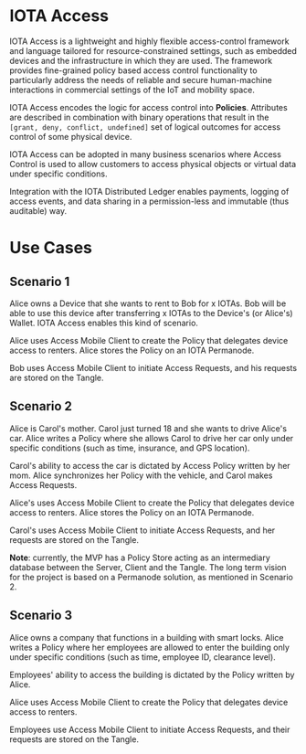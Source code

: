 # IOTA Access

IOTA Access is a lightweight and highly flexible access-control framework and language tailored for resource-constrained settings, such as embedded devices and the infrastructure in which they are used. The framework provides fine-grained policy based access control functionality to particularly address the needs of reliable and secure human-machine interactions in commercial settings of the IoT and mobility space.

IOTA Access encodes the logic for access control into **Policies**. Attributes are described in combination with binary operations that result in the `[grant, deny, conflict, undefined]` set of logical outcomes for access control of some physical device.

IOTA Access can be adopted in many business scenarios where Access Control is used to allow customers to access physical objects or virtual data under specific conditions.

Integration with the IOTA Distributed Ledger enables payments, logging of access events, and data sharing in a permission-less and immutable (thus auditable) way.

# Use Cases

## Scenario 1

Alice owns a Device that she wants to rent to Bob for x IOTAs. Bob will be able to use this device after transferring x IOTAs to the Device's (or Alice's) Wallet. IOTA Access enables this kind of scenario.

Alice uses Access Mobile Client to create the Policy that delegates device access to renters. Alice stores the Policy on an IOTA Permanode.

Bob uses Access Mobile Client to initiate Access Requests, and his requests are stored on the Tangle.

## Scenario 2
Alice is Carol's mother. Carol just turned 18 and she wants to drive Alice's car. Alice writes a Policy where she allows Carol to drive her car only under specific conditions (such as time, insurance, and GPS location).

Carol's ability to access the car is dictated by Access Policy written by her mom. Alice synchronizes her Policy with the vehicle, and Carol makes Access Requests.

Alice's uses Access Mobile Client to create the Policy that delegates device access to renters. Alice stores the Policy on an IOTA Permanode.

Carol's uses Access Mobile Client to initiate Access Requests, and her requests are stored on the Tangle.

**Note**: currently, the MVP has a Policy Store acting as an intermediary database between the Server, Client and the Tangle. The long term vision for the project is based on a Permanode solution, as mentioned in Scenario 2.

## Scenario 3
Alice owns a company that functions in a building with smart locks. Alice writes a Policy where her employees are allowed to enter the building only under specific conditions (such as time, employee ID, clearance level).

Employees' ability to access the building is dictated by the Policy written by Alice.

Alice uses Access Mobile Client to create the Policy that delegates device access to renters.

Employees use Access Mobile Client to initiate Access Requests, and their requests are stored on the Tangle.
